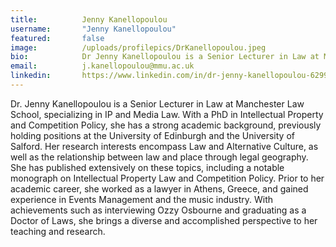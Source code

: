 ```yaml
---
title:          Jenny Kanellopoulou
username:       "Jenny Kanellopoulou"
featured:       false
image:          /uploads/profilepics/DrKanellopoulou.jpeg
bio:            Dr Jenny Kanellopoulou is a Senior Lecturer in Law at MMU, specializing in IP and Media Law.
email:          j.kanellopoulou@mmu.ac.uk
linkedin:       https://www.linkedin.com/in/dr-jenny-kanellopoulou-6299ab13b/?originalSubdomain=uk
---
```


Dr. Jenny Kanellopoulou is a Senior Lecturer in Law at Manchester Law School, specializing in IP and Media Law. With a PhD in Intellectual Property and Competition Policy, she has a strong academic background, previously holding positions at the University of Edinburgh and the University of Salford. Her research interests encompass Law and Alternative Culture, as well as the relationship between law and place through legal geography. She has published extensively on these topics, including a notable monograph on Intellectual Property Law and Competition Policy. Prior to her academic career, she worked as a lawyer in Athens, Greece, and gained experience in Events Management and the music industry. With achievements such as interviewing Ozzy Osbourne and graduating as a Doctor of Laws, she brings a diverse and accomplished perspective to her teaching and research.